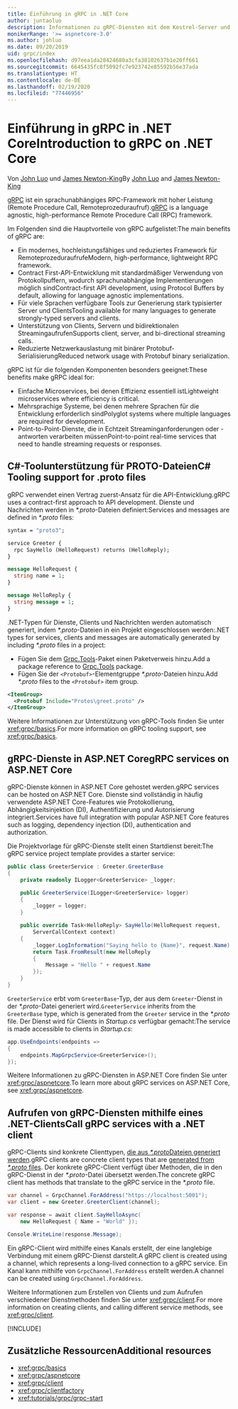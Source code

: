 ```yaml
---
title: Einführung in gRPC in .NET Core
author: juntaoluo
description: Informationen zu gRPC-Diensten mit dem Kestrel-Server und dem ASP.NET Core-Stapel
monikerRange: '>= aspnetcore-3.0'
ms.author: johluo
ms.date: 09/20/2019
uid: grpc/index
ms.openlocfilehash: d97eea1da28424680a3cfa38102637b1e20ff661
ms.sourcegitcommit: 6645435fc8f5092fc7e923742e85592b56e37ada
ms.translationtype: HT
ms.contentlocale: de-DE
ms.lasthandoff: 02/19/2020
ms.locfileid: "77446956"
---
```

# <a name="introduction-to-grpc-on-net-core"></a><span data-ttu-id="ff30a-103">Einführung in gRPC in .NET Core</span><span class="sxs-lookup"><span data-stu-id="ff30a-103">Introduction to gRPC on .NET Core</span></span>

<span data-ttu-id="ff30a-104">Von [John Luo](https://github.com/juntaoluo) und [James Newton-King](https://twitter.com/jamesnk)</span><span class="sxs-lookup"><span data-stu-id="ff30a-104">By [John Luo](https://github.com/juntaoluo) and [James Newton-King](https://twitter.com/jamesnk)</span></span>

<span data-ttu-id="ff30a-105">[gRPC](https://grpc.io/docs/guides/) ist ein sprachunabhängiges RPC-Framework mit hoher Leistung (Remote Procedure Call, Remoteprozeduraufruf).</span><span class="sxs-lookup"><span data-stu-id="ff30a-105">[gRPC](https://grpc.io/docs/guides/) is a language agnostic, high-performance Remote Procedure Call (RPC) framework.</span></span>

<span data-ttu-id="ff30a-106">Im Folgenden sind die Hauptvorteile von gRPC aufgelistet:</span><span class="sxs-lookup"><span data-stu-id="ff30a-106">The main benefits of gRPC are:</span></span>
* <span data-ttu-id="ff30a-107">Ein modernes, hochleistungsfähiges und reduziertes Framework für Remoteprozeduraufrufe</span><span class="sxs-lookup"><span data-stu-id="ff30a-107">Modern, high-performance, lightweight RPC framework.</span></span>
* <span data-ttu-id="ff30a-108">Contract First-API-Entwicklung mit standardmäßiger Verwendung von Protokollpuffern, wodurch sprachunabhängige Implementierungen möglich sind</span><span class="sxs-lookup"><span data-stu-id="ff30a-108">Contract-first API development, using Protocol Buffers by default, allowing for language agnostic implementations.</span></span>
* <span data-ttu-id="ff30a-109">Für viele Sprachen verfügbare Tools zur Generierung stark typisierter Server und Clients</span><span class="sxs-lookup"><span data-stu-id="ff30a-109">Tooling available for many languages to generate strongly-typed servers and clients.</span></span>
* <span data-ttu-id="ff30a-110">Unterstützung von Clients, Servern und bidirektionalen Streamingaufrufen</span><span class="sxs-lookup"><span data-stu-id="ff30a-110">Supports client, server, and bi-directional streaming calls.</span></span>
* <span data-ttu-id="ff30a-111">Reduzierte Netzwerkauslastung mit binärer Protobuf-Serialisierung</span><span class="sxs-lookup"><span data-stu-id="ff30a-111">Reduced network usage with Protobuf binary serialization.</span></span>

<span data-ttu-id="ff30a-112">gRPC ist für die folgenden Komponenten besonders geeignet:</span><span class="sxs-lookup"><span data-stu-id="ff30a-112">These benefits make gRPC ideal for:</span></span>
* <span data-ttu-id="ff30a-113">Einfache Microservices, bei denen Effizienz essentiell ist</span><span class="sxs-lookup"><span data-stu-id="ff30a-113">Lightweight microservices where efficiency is critical.</span></span>
* <span data-ttu-id="ff30a-114">Mehrsprachige Systeme, bei denen mehrere Sprachen für die Entwicklung erforderlich sind</span><span class="sxs-lookup"><span data-stu-id="ff30a-114">Polyglot systems where multiple languages are required for development.</span></span>
* <span data-ttu-id="ff30a-115">Point-to-Point-Dienste, die in Echtzeit Streaminganforderungen oder -antworten verarbeiten müssen</span><span class="sxs-lookup"><span data-stu-id="ff30a-115">Point-to-point real-time services that need to handle streaming requests or responses.</span></span>

## <a name="c-tooling-support-for-proto-files"></a><span data-ttu-id="ff30a-116">C#-Toolunterstützung für PROTO-Dateien</span><span class="sxs-lookup"><span data-stu-id="ff30a-116">C# Tooling support for .proto files</span></span>

<span data-ttu-id="ff30a-117">gRPC verwendet einen Vertrag zuerst-Ansatz für die API-Entwicklung.</span><span class="sxs-lookup"><span data-stu-id="ff30a-117">gRPC uses a contract-first approach to API development.</span></span> <span data-ttu-id="ff30a-118">Dienste und Nachrichten werden in *\*.proto*-Dateien definiert:</span><span class="sxs-lookup"><span data-stu-id="ff30a-118">Services and messages are defined in *\*.proto* files:</span></span>

```protobuf
syntax = "proto3";

service Greeter {
  rpc SayHello (HelloRequest) returns (HelloReply);
}

message HelloRequest {
  string name = 1;
}

message HelloReply {
  string message = 1;
}
```

<span data-ttu-id="ff30a-119">.NET-Typen für Dienste, Clients und Nachrichten werden automatisch generiert, indem *\*.proto*-Dateien in ein Projekt eingeschlossen werden:</span><span class="sxs-lookup"><span data-stu-id="ff30a-119">.NET types for services, clients and messages are automatically generated by including *\*.proto* files in a project:</span></span>

* <span data-ttu-id="ff30a-120">Fügen Sie dem [Grpc.Tools](https://www.nuget.org/packages/Grpc.Tools/)-Paket einen Paketverweis hinzu.</span><span class="sxs-lookup"><span data-stu-id="ff30a-120">Add a package reference to [Grpc.Tools](https://www.nuget.org/packages/Grpc.Tools/) package.</span></span>
* <span data-ttu-id="ff30a-121">Fügen Sie der `<Protobuf>`-Elementgruppe *\*.proto*-Dateien hinzu.</span><span class="sxs-lookup"><span data-stu-id="ff30a-121">Add *\*.proto* files to the `<Protobuf>` item group.</span></span>

```xml
<ItemGroup>
  <Protobuf Include="Protos\greet.proto" />
</ItemGroup>
```

<span data-ttu-id="ff30a-122">Weitere Informationen zur Unterstützung von gRPC-Tools finden Sie unter <xref:grpc/basics>.</span><span class="sxs-lookup"><span data-stu-id="ff30a-122">For more information on gRPC tooling support, see <xref:grpc/basics>.</span></span>

## <a name="grpc-services-on-aspnet-core"></a><span data-ttu-id="ff30a-123">gRPC-Dienste in ASP.NET Core</span><span class="sxs-lookup"><span data-stu-id="ff30a-123">gRPC services on ASP.NET Core</span></span>

<span data-ttu-id="ff30a-124">gRPC-Dienste können in ASP.NET Core gehostet werden.</span><span class="sxs-lookup"><span data-stu-id="ff30a-124">gRPC services can be hosted on ASP.NET Core.</span></span> <span data-ttu-id="ff30a-125">Dienste sind vollständig in häufig verwendete ASP.NET Core-Features wie Protokollierung, Abhängigkeitsinjektion (DI), Authentifizierung und Autorisierung integriert.</span><span class="sxs-lookup"><span data-stu-id="ff30a-125">Services have full integration with popular ASP.NET Core features such as logging, dependency injection (DI), authentication and authorization.</span></span>

<span data-ttu-id="ff30a-126">Die Projektvorlage für gRPC-Dienste stellt einen Startdienst bereit:</span><span class="sxs-lookup"><span data-stu-id="ff30a-126">The gRPC service project template provides a starter service:</span></span>

```csharp
public class GreeterService : Greeter.GreeterBase
{
    private readonly ILogger<GreeterService> _logger;

    public GreeterService(ILogger<GreeterService> logger)
    {
        _logger = logger;
    }

    public override Task<HelloReply> SayHello(HelloRequest request,
        ServerCallContext context)
    {
        _logger.LogInformation("Saying hello to {Name}", request.Name);
        return Task.FromResult(new HelloReply 
        {
            Message = "Hello " + request.Name
        });
    }
}
```

<span data-ttu-id="ff30a-127">`GreeterService` erbt vom `GreeterBase`-Typ, der aus dem `Greeter`-Dienst in der *\*.proto*-Datei generiert wird.</span><span class="sxs-lookup"><span data-stu-id="ff30a-127">`GreeterService` inherits from the `GreeterBase` type, which is generated from the `Greeter` service in the *\*.proto* file.</span></span> <span data-ttu-id="ff30a-128">Der Dienst wird für Clients in *Startup.cs* verfügbar gemacht:</span><span class="sxs-lookup"><span data-stu-id="ff30a-128">The service is made accessible to clients in *Startup.cs*:</span></span>

```csharp
app.UseEndpoints(endpoints =>
{
    endpoints.MapGrpcService<GreeterService>();
});
```

<span data-ttu-id="ff30a-129">Weitere Informationen zu gRPC-Diensten in ASP.NET Core finden Sie unter <xref:grpc/aspnetcore>.</span><span class="sxs-lookup"><span data-stu-id="ff30a-129">To learn more about gRPC services on ASP.NET Core, see <xref:grpc/aspnetcore>.</span></span>

## <a name="call-grpc-services-with-a-net-client"></a><span data-ttu-id="ff30a-130">Aufrufen von gRPC-Diensten mithilfe eines .NET-Clients</span><span class="sxs-lookup"><span data-stu-id="ff30a-130">Call gRPC services with a .NET client</span></span>

<span data-ttu-id="ff30a-131">gRPC-Clients sind konkrete Clienttypen, [die aus *\*.proto*Dateien generiert werden](xref:grpc/basics#generated-c-assets).</span><span class="sxs-lookup"><span data-stu-id="ff30a-131">gRPC clients are concrete client types that are [generated from *\*.proto* files](xref:grpc/basics#generated-c-assets).</span></span> <span data-ttu-id="ff30a-132">Der konkrete gRPC-Client verfügt über Methoden, die in den gRPC-Dienst in der *\*.proto*-Datei übersetzt werden.</span><span class="sxs-lookup"><span data-stu-id="ff30a-132">The concrete gRPC client has methods that translate to the gRPC service in the *\*.proto* file.</span></span>

```csharp
var channel = GrpcChannel.ForAddress("https://localhost:5001");
var client = new Greeter.GreeterClient(channel);

var response = await client.SayHelloAsync(
    new HelloRequest { Name = "World" });

Console.WriteLine(response.Message);
```

<span data-ttu-id="ff30a-133">Ein gRPC-Client wird mithilfe eines Kanals erstellt, der eine langlebige Verbindung mit einem gRPC-Dienst darstellt.</span><span class="sxs-lookup"><span data-stu-id="ff30a-133">A gRPC client is created using a channel, which represents a long-lived connection to a gRPC service.</span></span> <span data-ttu-id="ff30a-134">Ein Kanal kann mithilfe von `GrpcChannel.ForAddress` erstellt werden.</span><span class="sxs-lookup"><span data-stu-id="ff30a-134">A channel can be created using `GrpcChannel.ForAddress`.</span></span>

<span data-ttu-id="ff30a-135">Weitere Informationen zum Erstellen von Clients und zum Aufrufen verschiedener Dienstmethoden finden Sie unter <xref:grpc/client>.</span><span class="sxs-lookup"><span data-stu-id="ff30a-135">For more information on creating clients, and calling different service methods, see <xref:grpc/client>.</span></span>

[!INCLUDE[](~/includes/gRPCazure.md)]

## <a name="additional-resources"></a><span data-ttu-id="ff30a-136">Zusätzliche Ressourcen</span><span class="sxs-lookup"><span data-stu-id="ff30a-136">Additional resources</span></span>

* <xref:grpc/basics>
* <xref:grpc/aspnetcore>
* <xref:grpc/client>
* <xref:grpc/clientfactory>
* <xref:tutorials/grpc/grpc-start>
